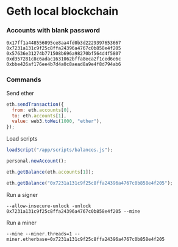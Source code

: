 # Geth local blockchain

### Accounts with blank password

```
0x17ff1a448556095ce8aa4fd0b3d2229397653667
0x7231a131c9f25c8ffa24396a4767c0b858e4f205
0x57636e31274b771508b696a98270bf564d4f5807
0xd357281c8c6adac1631062bffa8eca2f1ced6e6c
0xbbe426af176ee4b7d4a0c8aead8a9e4f8d794ab6
```

### Commands

Send ether

```javascript
eth.sendTransaction({
  from: eth.accounts[0],
  to: eth.accounts[1],
  value: web3.toWei(1000, "ether"),
});
```

Load scripts

```javascript
loadScript("/app/scripts/balances.js");
```

```javascript
personal.newAccount();
```

```javascript
eth.getBalance(eth.accounts[1]);
```

```javascript
eth.getBalance("0x7231a131c9f25c8ffa24396a4767c0b858e4f205");
```

Run a signer

```
--allow-insecure-unlock -unlock 0x7231a131c9f25c8ffa24396a4767c0b858e4f205 --mine
```

Run a miner

```
--mine --miner.threads=1 --miner.etherbase=0x7231a131c9f25c8ffa24396a4767c0b858e4f205
```
